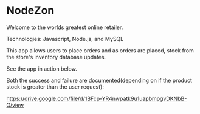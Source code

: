 # NodeZon
Welcome to the worlds greatest online retailer. 

Technologies: Javascript, Node.js, and MySQL

This app allows users to place orders and as orders are placed, stock from the store's inventory database updates.


See the app in action below. 

Both the success and failure are documented(depending on if the product stock is greater than the user request):

https://drive.google.com/file/d/1BFcp-YR4nwpatk9u1uapbmpgvDKNbB-Q/view
